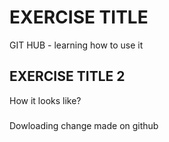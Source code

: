 # EXERCISE TITLE
GIT HUB - learning how to use it
## EXERCISE TITLE 2
How it looks like?
### 
Dowloading change made on github
